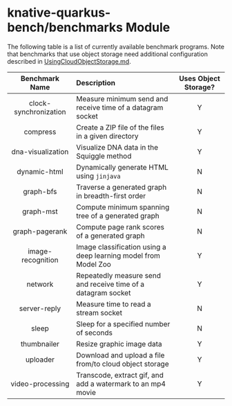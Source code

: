 # knative-quarkus-bench/benchmarks Module

The following table is a list of currently available benchmark programs.
Note that benchmarks that use object storage need additional configuration
described in [UsingCloudObjectStorage.md](UsingCloudObjectStorage.md).

|Benchmark Name        |Description                                 | Uses Object Storage?  |
|:--------------------:|:-------------------------------------------|:---------------------:|
|clock-synchronization |Measure minimum send and receive time of a datagram socket     | Y |
|compress              |Create a ZIP file of the files in a given directory            | Y |
|dna-visualization     |Visualize DNA data in the Squiggle method                      | Y |
|dynamic-html          |Dynamically generate HTML using `jinjava`                      | N |
|graph-bfs             |Traverse a generated graph in breadth-first order              | N |
|graph-mst             |Compute minimum spanning tree of a generated graph             | N |
|graph-pagerank        |Compute page rank scores of a generated graph                  | N |
|image-recognition     |Image classification using a deep learning model from Model Zoo| Y |
|network               |Repeatedly measure send and receive time of a datagram socket  | Y |
|server-reply          |Measure time to read a stream socket                           | N |
|sleep                 |Sleep for a specified number of seconds                        | N |
|thumbnailer           |Resize graphic image data                                      | Y |
|uploader              |Download and upload a file from/to cloud object storage        | Y |
|video-processing      |Transcode, extract gif, and add a watermark to an mp4 movie    | Y |
